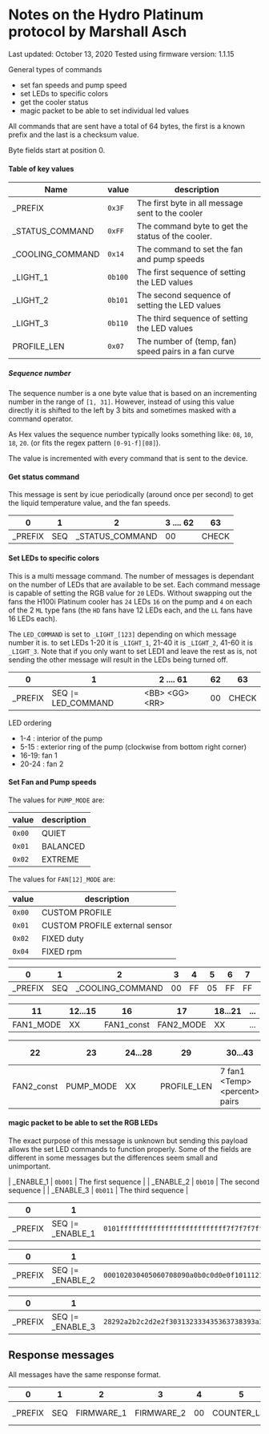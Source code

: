 # Notes on the Hydro Platinum protocol by Marshall Asch

Last updated: October 13, 2020
Tested using firmware version: 1.1.15

General types of commands
- set fan speeds and pump speed
- set LEDs to specific colors
- get the cooler status
- magic packet to be able to set individual led values

All commands that are sent have a total of 64 bytes, the first is a known prefix and the last is a checksum value.

Byte fields start at position 0.


#### Table of key values

| Name | value | description |
| ----- | ----- | -------- |
| _PREFIX | `0x3F` | The first byte in all message sent to the cooler |
| _STATUS_COMMAND | `0xFF` | The command byte to get the status of the cooler. |
| _COOLING_COMMAND | `0x14` | The command to set the fan and pump speeds |
| _LIGHT_1 | `0b100` | The first sequence of setting the LED values |
| _LIGHT_2 | `0b101` | The second sequence of setting the LED values |
| _LIGHT_3 | `0b110` | The third sequence of setting the LED values |
| PROFILE_LEN | `0x07` | The number of (temp, fan) speed pairs in a fan curve |

#####  Sequence number

The sequence number is a one byte value that is based on an incrementing number in the range of `[1, 31]`. However, instead of using this value directly it is shifted to the left by 3 bits and sometimes masked with a command operator.

As Hex values the sequence number typically looks something like: `08`, `10`, `18`, `20`. (or fits the regex pattern `[0-91-f][08]`).

The value is incremented with every command that is sent to the device.

#### Get status command

This message is sent by icue periodically (around once per second) to get the liquid temperature value, and the fan speeds.

| 0   | 1   | 2   | 3 .... 62 | 63  |
| --- | --- | --- | --------- | --- |
| _PREFIX | SEQ | _STATUS_COMMAND | 00 | CHECK |



#### Set LEDs to specific colors

This is a multi message command. The number of messages is dependant on the number of LEDs that are available to be set. Each command message is capable of setting the RGB value for `20` LEDs. Without swapping out the fans the H100i Platinum cooler has `24` LEDs `16` on the pump and `4` on each of the 2 `ML` type fans (the `HD` fans have 12 LEDs each, and the `LL` fans have 16 LEDs each).



The `LED_COMMAND` is set to `_LIGHT_[123]` depending on which message number it is. to set LEDs 1-20 it is `_LIGHT_1`, 21-40 it is `_LIGHT_2`, 41-60 it is `_LIGHT_3`. Note that if you only want to set LED1 and leave the rest as is, not sending the other message will result in the LEDs being turned off.


| 0   | 1   | 2 .... 61 | 62 | 63  |
| --- | --- | ----------- | --- | --- |
| _PREFIX | SEQ `\|=` LED_COMMAND| \<BB\> \<GG\> \<RR\> | 00 | CHECK |


LED ordering
- 1-4  : interior of the pump
- 5-15 : exterior ring of the pump (clockwise from bottom right corner)
- 16-19: fan 1
- 20-24 : fan 2


#### Set Fan and Pump speeds


The values for `PUMP_MODE` are:

| value | description |
| ----- | ------ |
| `0x00` | QUIET |
| `0x01` | BALANCED |
| `0x02` | EXTREME |

The values for `FAN[12]_MODE` are:

| value | description |
| ----- | ------ |
| `0x00` | CUSTOM PROFILE |
| `0x01` | CUSTOM PROFILE external sensor |
| `0x02` | FIXED duty |
| `0x04` | FIXED rpm |


| 0   | 1   | 2   | 3   | 4   | 5   | 6   | 7   | 8   | 9   | 10  | ... |
| --- | --- | --- | --- | --- | --- | --- | --- | --- | --- | --- | --- |
| _PREFIX | SEQ | _COOLING_COMMAND | 00 | FF | 05 | FF | FF | FF | FF | FF | ... |



| 11  | 12...15  | 16  | 17   | 18...21 | ... |
| --- | --- | ---  | ---- | ---  | --------
| FAN1_MODE | XX  | FAN1_const | FAN2_MODE | XX | ... |


| 22  | 23 | 24...28 | 29  | 30...43 | 44...58 | 59.... 62 | 63  |
| --- | --- |------- | --- | ------- | ------- | --------- | --- |
| FAN2_const | PUMP_MODE | XX| PROFILE_LEN | 7 fan1 \<Temp\> \<percent\> pairs | 7 fan2 \<Temp\> \<percent\> pairs | XX | CHECK |



#### magic packet to be able to set the RGB LEDs

The exact purpose of this message is unknown but sending this payload allows the set LED commands to function properly. Some of the fields are different in some messages but the differences seem small and unimportant.

| _ENABLE_1 | `0b001` | The first sequence |
| _ENABLE_2 | `0b010` | The second sequence |
| _ENABLE_3 | `0b011` | The third sequence |



| 0       |        1            | 2 .... 62 |  63  |
| ------- | ------------------- | ----------- | --- |
| _PREFIX | SEQ `\|=` _ENABLE_1 | `0101ffffffffffffffffffffffffff7f7f7f7fff00ffffffff00ffffffff00ffffffff00ffffffff00ffffffff00ffffffffffffffffffffffffffffff` | CHECK |

| 0       |        1            | 2 .... 62 |  63  |
| ------- | ------------------- | ----------- | --- |
| _PREFIX | SEQ `\|=` _ENABLE_2 | `000102030405060708090a0b0c0d0e0f101112131415161718191a1b1c1d1e1f2021222324252627ffffffffffffffffffffffffffffffffffffffffff` | CHECK |

| 0       |        1            | 2 .... 62 |  63  |
| ------- | ------------------- | ----------- | --- |
| _PREFIX | SEQ `\|=` _ENABLE_3 | `28292a2b2c2d2e2f303132333435363738393a3b3c3d3e3f404142434445464748494a4b4c4d4e4fffffffffffffffffffffffffffffffffffffffffff` | CHECK |



## Response messages

All messages have the same response format.


| 0       |  1  | 2          | 3          | 4   | 5           | 6           | 7           | 8          |  9...14 | 15 | 16 | 17...21 | 22 | 23 | 24...28 | 29 | 30 | 31...62 |  63  |
| ------- | --- | ---------- | ---------- | --- | ----------- | ----------- | ----------- | ---------- | ----- | ----- | --- | --- | --- | --- | --- | --- | --- | --- | --- |
| _PREFIX | SEQ | FIRMWARE_1 | FIRMWARE_2 | 00  | COUNTER_LSB | COUNTER_MSB | liquid temp | liquid temp | XX    | Fan1 speed | fan1 speed | XX | fan2 speed | fan2 speed | XX | pump speed | pump speed | XX | CHECK |  

